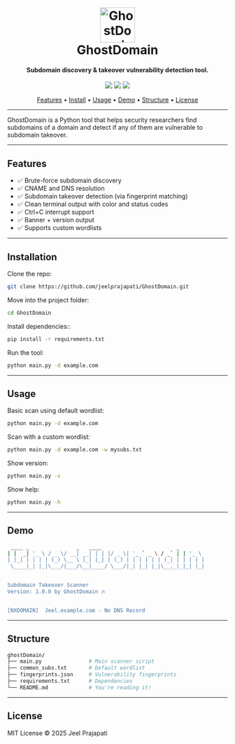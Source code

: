 <h1 align="center">
  <img src="https://img.icons8.com/ios-filled/100/ghost.png" alt="GhostDomain" width="80px">
  <br>GhostDomain
</h1>

<h4 align="center">Subdomain discovery & takeover vulnerability detection tool.</h4>

<p align="center">
  <a href="https://github.com/jeelprajapati/GhostDomain"><img src="https://img.shields.io/github/stars/jeelprajapati/GhostDomain?style=social"></a>
  <a href="https://github.com/jeelprajapati/GhostDomain/releases"><img src="https://img.shields.io/github/v/release/jeelprajapati/GhostDomain?color=blue&label=release"></a>
  <a href="https://github.com/jeelprajapati/GhostDomain/issues"><img src="https://img.shields.io/github/issues/jeelprajapati/GhostDomain?color=yellow"></a>
</p>

<p align="center">
  <a href="#features">Features</a> •
  <a href="#installation">Install</a> •
  <a href="#usage">Usage</a> •
  <a href="#demo">Demo</a> •
  <a href="#structure">Structure</a> •
  <a href="#license">License</a>
</p>

---

GhostDomain is a Python tool that helps security researchers find subdomains of a domain and detect if any of them are vulnerable to subdomain takeover.

---

## Features

- ✅ Brute-force subdomain discovery
- ✅ CNAME and DNS resolution
- ✅ Subdomain takeover detection (via fingerprint matching)
- ✅ Clean terminal output with color and status codes
- ✅ Ctrl+C interrupt support
- ✅ Banner + version output
- ✅ Supports custom wordlists

---


## Installation

Clone the repo:
```bash
git clone https://github.com/jeelprajapati/GhostDomain.git
```

Move into the project folder:
```bash
cd GhostDomain
```

Install dependencies::
```bash
pip install -r requirements.txt
```

Run the tool:
```bash
python main.py -d example.com
```

---


## Usage

Basic scan using default wordlist:
```bash
python main.py -d example.com
```

Scan with a custom wordlist:
```bash
python main.py -d example.com -w mysubs.txt
```

Show version:
```bash
python main.py -v
```

Show help:
```bash
python main.py -h
```

---


## Demo

```bash
 ____ _               _   ____                        _
| |  _| '_ \ / _ \/ __| __| | | |/ _ \| '_ ` _ \ / _` | | '_ \
| |_| | | | | (_) \__ \ |_| |_| | (_) | | | | | | (_| | | | | |
 \____|_| |_|\___/|___/\__|____/ \___/|_| |_| |_|\__,_|_|_| |_|


Subdomain Takeover Scanner
Version: 1.0.0 by GhostDomain 🔥


[NXDOMAIN]  Jeel.example.com - No DNS Record
```

---


## Structure

```bash
ghostDomain/
├── main.py               # Main scanner script
├── common_subs.txt       # Default wordlist
├── fingerprints.json     # Vulnerability fingerprints
├── requirements.txt      # Dependencies
└── README.md             # You're reading it!
```

---

## License

MIT License © 2025 Jeel Prajapati
